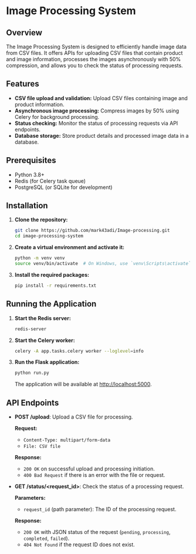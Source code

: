 # Image Processing System

## Overview

The Image Processing System is designed to efficiently handle image data from CSV files. It offers APIs for uploading CSV files that contain product and image information, processes the images asynchronously with 50% compression, and allows you to check the status of processing requests.

## Features

- **CSV file upload and validation:** Upload CSV files containing image and product information.
- **Asynchronous image processing:** Compress images by 50% using Celery for background processing.
- **Status checking:** Monitor the status of processing requests via API endpoints.
- **Database storage:** Store product details and processed image data in a database.

## Prerequisites

- Python 3.8+
- Redis (for Celery task queue)
- PostgreSQL (or SQLite for development)

## Installation

1. **Clone the repository:**

    ```bash
    git clone https://github.com/mark43adi/Image-processing.git
    cd image-processing-system
    ```

2. **Create a virtual environment and activate it:**

    ```bash
    python -m venv venv
    source venv/bin/activate  # On Windows, use `venv\Scripts\activate`
    ```

3. **Install the required packages:**

    ```bash
    pip install -r requirements.txt
    ```

## Running the Application

1. **Start the Redis server:**

    ```bash
    redis-server
    ```

2. **Start the Celery worker:**

    ```bash
    celery -A app.tasks.celery worker --loglevel=info
    ```

3. **Run the Flask application:**

    ```bash
    python run.py
    ```

   The application will be available at [http://localhost:5000](http://localhost:5000).

## API Endpoints

- **POST /upload**: Upload a CSV file for processing.
  
  **Request:**
  - `Content-Type: multipart/form-data`
  - `File: CSV file`

  **Response:**
  - `200 OK` on successful upload and processing initiation.
  - `400 Bad Request` if there is an error with the file or request.

- **GET /status/<request_id>**: Check the status of a processing request.

  **Parameters:**
  - `request_id` (path parameter): The ID of the processing request.

  **Response:**
  - `200 OK` with JSON status of the request (`pending`, `processing`, `completed`, `failed`).
  - `404 Not Found` if the request ID does not exist.